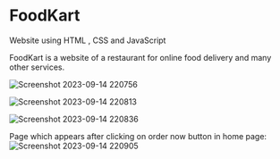 # FoodKart
Website using HTML , CSS and JavaScript

FoodKart is a website of a restaurant for online food delivery and many other services. 


![Screenshot 2023-09-14 220756](https://github.com/gunn333/FoodKart/assets/122155330/f532826f-6336-4256-93d0-a4a7459284f3)

![Screenshot 2023-09-14 220813](https://github.com/gunn333/FoodKart/assets/122155330/1ef22261-3502-41e2-b7b0-1895057bfbfd)

![Screenshot 2023-09-14 220836](https://github.com/gunn333/FoodKart/assets/122155330/0ce56525-dc45-4842-a4f4-3553fae51d8d)

Page which appears after clicking on order now button in home page:
![Screenshot 2023-09-14 220905](https://github.com/gunn333/FoodKart/assets/122155330/a2380899-34bd-4a47-b35d-6fa20d3c01ce)








